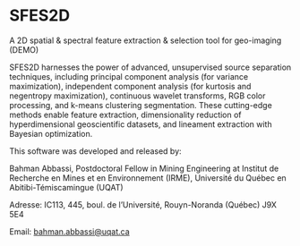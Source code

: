 # SFES2D
A 2D spatial &amp; spectral feature extraction &amp; selection tool for geo-imaging (DEMO)

SFES2D harnesses the power of advanced, unsupervised source separation techniques, including principal component analysis (for variance maximization), independent component analysis (for kurtosis and negentropy maximization), continuous wavelet transforms, RGB color processing, and k-means clustering segmentation. These cutting-edge methods enable feature extraction, dimensionality reduction of hyperdimensional geoscientific datasets, and lineament extraction with Bayesian optimization.

This software was developed and released by:

Bahman Abbassi, Postdoctoral Fellow in Mining Engineering at Institut de Recherche en Mines et en Environnement (IRME), Université du Québec en Abitibi-Témiscamingue (UQAT)

Adresse: IC113, 445, boul. de l’Université, Rouyn-Noranda (Québec) J9X 5E4

Email: bahman.abbassi@uqat.ca
